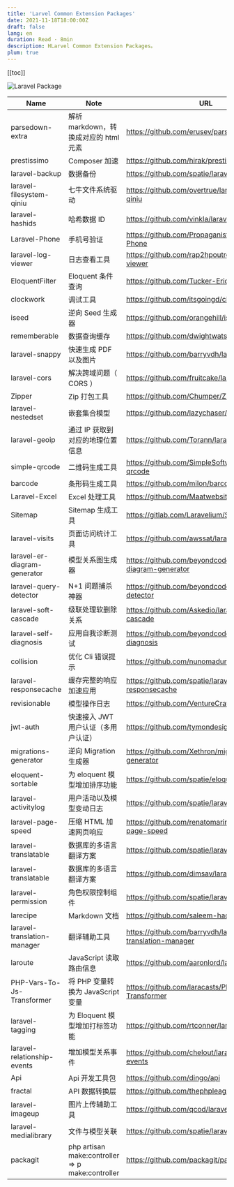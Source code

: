 ```yaml
---
title: 'Larvel Common Extension Packages'
date: 2021-11-18T18:00:00Z
draft: false
lang: en
duration: Read · 8min
description: HLarvel Common Extension Packages。
plum: true
---
```


[[toc]]

![Laravel Package](//cdn.3333120.com/article/laravel-package/400x400.png)

| Name            | Note                                   | URL                                       |
| --------------- | -------------------------------------- | ----------------------------------------- |
| parsedown-extra | 解析 markdown，转换成对应的 html 元素 | <https://github.com/erusev/parsedown-extra> |
|prestissimo | Composer 加速 |<https://github.com/hirak/prestissimo> |
|laravel-backup | 数据备份 |<https://github.com/spatie/laravel-backup> |
|laravel-filesystem-qiniu | 七牛文件系统驱动 |<https://github.com/overtrue/laravel-filesystem-qiniu> |
|laravel-hashids | 哈希数据 ID | <https://github.com/vinkla/laravel-hashids> |
|Laravel-Phone | 手机号验证 | <https://github.com/Propaganistas/Laravel-Phone> |
|laravel-log-viewer | 日志查看工具 | <https://github.com/rap2hpoutre/laravel-log-viewer> |
|EloquentFilter | Eloquent 条件查询 | <https://github.com/Tucker-Eric/EloquentFilter> |
|clockwork | 调试工具 | <https://github.com/itsgoingd/clockwork> |
|iseed | 逆向 Seed 生成器 | <https://github.com/orangehill/iseed> |
|rememberable | 数据查询缓存 | <https://github.com/dwightwatson/rememberable> |
|laravel-snappy | 快速生成 PDF 以及图片 | <https://github.com/barryvdh/laravel-snappy> |
|laravel-cors | 解决跨域问题（ CORS ） | <https://github.com/fruitcake/laravel-cors> |
|Zipper | Zip 打包工具 | <https://github.com/Chumper/Zipper> |
|laravel-nestedset | 嵌套集合模型 | <https://github.com/lazychaser/laravel-nestedset> |
|laravel-geoip | 通过 IP 获取到对应的地理位置信息 | <https://github.com/Torann/laravel-geoip> |
|simple-qrcode | 二维码生成工具 | <https://github.com/SimpleSoftwareIO/simple-qrcode> |
|barcode | 条形码生成工具 | <https://github.com/milon/barcode> |
|Laravel-Excel | Excel 处理工具 | <https://github.com/Maatwebsite/Laravel-Excel> |
|Sitemap | Sitemap 生成工具 | <https://gitlab.com/Laravelium/Sitemap> |
|laravel-visits | 页面访问统计工具 | <https://github.com/awssat/laravel-visits> |
|laravel-er-diagram-generator | 模型关系图生成器 | <https://github.com/beyondcode/laravel-er-diagram-generator> |
|laravel-query-detector | N+1 问题捕杀神器 | <https://github.com/beyondcode/laravel-query-detector> |
|laravel-soft-cascade | 级联处理软删除关系 | <https://github.com/Askedio/laravel-soft-cascade> |
|laravel-self-diagnosis | 应用自我诊断测试 | <https://github.com/beyondcode/laravel-self-diagnosis> |
|collision | 优化 Cli 错误提示 | <https://github.com/nunomaduro/collision> |
|laravel-responsecache | 缓存完整的响应加速应用 | <https://github.com/spatie/laravel-responsecache> |
|revisionable | 模型操作日志 | <https://github.com/VentureCraft/revisionable> |
|jwt-auth | 快速接入 JWT 用户认证（多用户认证） | <https://github.com/tymondesigns/jwt-auth> |
|migrations-generator | 逆向 Migration 生成器 | <https://github.com/Xethron/migrations-generator> |
|eloquent-sortable | 为 eloquent 模型增加排序功能 | <https://github.com/spatie/eloquent-sortable> |
|laravel-activitylog | 用户活动以及模型变动日志 | <https://github.com/spatie/laravel-activitylog> |
|laravel-page-speed | 压缩 HTML 加速网页响应 | <https://github.com/renatomarinho/laravel-page-speed> |
|laravel-translatable | 数据库的多语言翻译方案 | <https://github.com/spatie/laravel-translatable> | 将字段修改为 text 或 json，查询不方便，利用 MySQL 5.7 的 Json 操作，以及虚拟索引
|laravel-translatable | 数据库的多语言翻译方案 | <https://github.com/dimsav/laravel-translatable> | 对比 spatie ，需要增加额外表，存储需要翻译的字段，预加载，查询精确，方便
|laravel-permission | 角色权限控制组件 | <https://github.com/spatie/laravel-permission> |
|larecipe | Markdown 文档 | <https://github.com/saleem-hadad/larecipe> |
|laravel-translation-manager | 翻译辅助工具 | <https://github.com/barryvdh/laravel-translation-manager> |
|laroute | JavaScript 读取路由信息 | <https://github.com/aaronlord/laroute> |
|PHP-Vars-To-Js-Transformer | 将 PHP 变量转换为 JavaScript 变量 | <https://github.com/laracasts/PHP-Vars-To-Js-Transformer> |
|laravel-tagging | 为 Eloquent 模型增加打标签功能 | <https://github.com/rtconner/laravel-tagging> |
|laravel-relationship-events | 增加模型关系事件 | <https://github.com/chelout/laravel-relationship-events> | 模型变动只会触发自身事件，不会触发关系的事件；多对多关联，数据存放在关系表中，不会触发事件。
|Api | Api 开发工具包 | <https://github.com/dingo/api> | 配合 jwt-auth 完成多用户认证
|fractal | API 数据转换层 | <https://github.com/thephpleague/fractal> |
|laravel-imageup | 图片上传辅助工具 | <https://github.com/qcod/laravel-imageup> |
|laravel-medialibrary | 文件与模型关联 | <https://github.com/spatie/laravel-medialibrary> |
|packagit|php artisan make:controller => p make:controller |<https://github.com/packagit/packagit/>|
